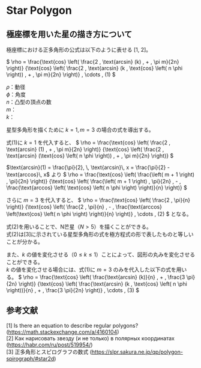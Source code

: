 # Star Polygon

## 極座標を用いた星の描き方について
極座標における正多角形の公式は以下のように表せる [1, 2]。

$
\rho = \frac{\text{cos} \left( \frac{2 \, \text{arcsin} (k) \, + \, \pi m}{2n} \right)}
            {\text{cos} \left( \frac{2 \, \text{arcsin} (k \, \text{cos} \left( n \phi \right)) \, + \, \pi m}{2n} \right)}
\, \cdots \, (1)
$

$\rho$：動径  
$\phi$：角度  
$n$：凸型の頂点の数  
$m$：  
$k$：

星型多角形を描くために $k = 1, m = 3$ の場合の式を導出する。

式(1)に $k = 1$ を代入すると、
$
\rho = \frac{\text{cos} \left( \frac{2 \, \text{arcsin} (1) \, + \, \pi m}{2n} \right)}
            {\text{cos} \left( \frac{2 \, \text{arcsin} (\text{cos} \left( n \phi \right)) \, + \, \pi m}{2n} \right)}
$

$\text{arcsin}(1) = \frac{\pi}{2}, \, \text{arcsin}\, x = \frac{\pi}{2} - \text{arccos}\, x$ より
$
\rho = \frac{\text{cos} \left( \frac{\left( m + 1 \right) \, \pi}{2n} \right)}
            {\text{cos} \left( \frac{\left( m + 1 \right) \, \pi}{2n} \, - \, \frac{\text{arccos} \left( \text{cos} \left( n \phi \right) \right)}{n} \right)} 
$

さらに $m = 3$ を代入すると、
$
\rho = \frac{\text{cos} \left( \frac{2 \, \pi}{n} \right)}
            {\text{cos} \left( \frac{2 \, \pi}{n} \, - \, \frac{\text{arccos} \left(\text{cos} \left( n \phi \right) \right)}{n} \right)}
\, \cdots \, (2)
$
となる。

式(2)を用いることで、N芒星（$N > 5$）を描くことができる。  
式(2)は[3]に示されている星型多角形の式を極方程式の形で表したものと等しいことが分かる。

また、$k$ の値を変化させる（$0 \le k \le 1$）ことによって、図形の丸みを変化させることができる。  
$k$ の値を変化させる場合には、式(1)に $m = 3$ のみを代入した以下の式を用いる。
$
\rho = \frac{\text{cos} \left( \frac{\text{arcsin} (k)}{n} \, + \, \frac{3 \pi}{2n} \right)}
            {\text{cos} \left( \frac{\text{arcsin} (k \, \text{cos} \left( n \phi \right))}{n} \, + \, \frac{3 \pi}{2n} \right)}
\, \cdots \, (3)
$

## 参考文献
[1] Is there an equation to describe regular polygons? (https://math.stackexchange.com/a/4160104)  
[2] Как нарисовать звезду (и не только) в полярных координатах (https://habr.com/ru/post/519954/)  
[3] 正多角形とスピログラフの数式 (https://slpr.sakura.ne.jp/qp/polygon-spirograph/#star2d)  
